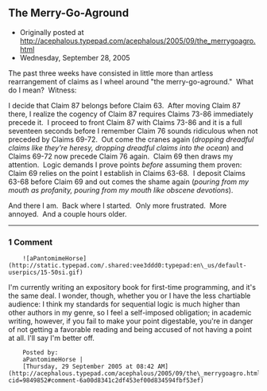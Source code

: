 ## The Merry-Go-Aground

 * Originally posted at http://acephalous.typepad.com/acephalous/2005/09/the_merrygoagro.html
 * Wednesday, September 28, 2005



The past three weeks have consisted in little more than artless rearrangement of claims as I wheel around "the merry-go-aground."  What do I mean?  Witness:

I decide that Claim 87 belongs before Claim 63.  After moving Claim 87 there, I realize the cogency of Claim 87 requires Claims 73-86 immediately precede it.  I proceed to front Claim 87 with Claims 73-86 and it is a full seventeen seconds before I remember Claim 76 sounds ridiculous when not preceded by Claims 69-72.  Out come the cranes again (_dropping dreadful claims like they're heresy, dropping dreadful claims into the ocean_) and Claims 69-72 now precede Claim 76 again.  Claim 69 then draws my attention.  Logic demands I prove points _before_ assuming them proven: Claim 69 relies on the point I establish in Claims 63-68.  I deposit Claims 63-68 before Claim 69 and out comes the shame again (_pouring from my mouth as profanity, pouring from my mouth like obscene devotions_).

And there I am.  Back where I started.  Only more frustrated.  More annoyed.  And a couple hours older.  

		

* * *

### 1 Comment 

		

                
[]()

	

		![aPantomimeHorse](http://static.typepad.com/.shared:vee3ddd0:typepad:en\_us/default-userpics/15-50si.gif)
	

	

		

I'm currently writing an expository book for first-time programming, and it's the same deal. I wonder, though, whether you or I have the less chartiable audience: I think my standards for sequential logic is much higher than other authors in my genre, so I feel a self-imposed obligation; in academic writing, however, if you fail to make your point digestable, you're in danger of not getting a favorable reading and being accused of not having a point at all. I'll say I'm better off.

	

		Posted by:
		aPantomimeHorse |
		[Thursday, 29 September 2005 at 08:42 AM](http://acephalous.typepad.com/acephalous/2005/09/the\_merrygoagro.html?cid=9849852#comment-6a00d8341c2df453ef00d834594fbf53ef)

		

        